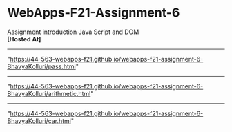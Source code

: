 # WebApps-F21-Assignment-6
Assignment introduction Java Script and DOM\
**[Hosted At]**

---

"https://44-563-webapps-f21.github.io/webapps-f21-assignment-6-BhavyaKolluri/pass.html"
<br>

---

"https://44-563-webapps-f21.github.io/webapps-f21-assignment-6-BhavyaKolluri/arithmetic.html"
<br>

---


"https://44-563-webapps-f21.github.io/webapps-f21-assignment-6-BhavyaKolluri/car.html"